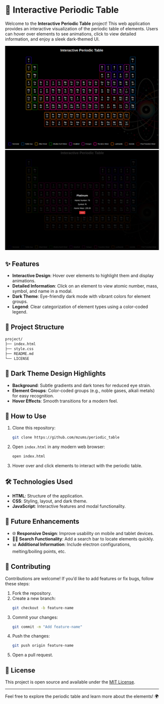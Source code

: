 # 🧪 Interactive Periodic Table

Welcome to the **Interactive Periodic Table** project! This web application provides an interactive visualization of the periodic table of elements. Users can hover over elements to see animations, click to view detailed information, and enjoy a sleek dark-themed UI.

![alt text](image-1.png)
![alt text](image-2.png)

## ✨ Features

- **Interactive Design**: Hover over elements to highlight them and display animations.
- **Detailed Information**: Click on an element to view atomic number, mass, symbol, and name in a modal.
- **Dark Theme**: Eye-friendly dark mode with vibrant colors for element groups.
- **Legend**: Clear categorization of element types using a color-coded legend.

## 📂 Project Structure

```
project/
├── index.html
├── style.css
├── README.md
└── LICENSE
```

## 🎨 Dark Theme Design Highlights

- **Background**: Subtle gradients and dark tones for reduced eye strain.
- **Element Groups**: Color-coded groups (e.g., noble gases, alkali metals) for easy recognition.
- **Hover Effects**: Smooth transitions for a modern feel.

## 🚀 How to Use

1. Clone this repository:
   ```bash
   git clone https://github.com/mzums/periodic_table
   ```

2. Open `index.html` in any modern web browser:
   ```bash
   open index.html
   ```

3. Hover over and click elements to interact with the periodic table.

## 🛠️ Technologies Used

- **HTML**: Structure of the application.
- **CSS**: Styling, layout, and dark theme.
- **JavaScript**: Interactive features and modal functionality.

## 📖 Future Enhancements

- 🌐 **Responsive Design**: Improve usability on mobile and tablet devices.
- 🧑‍💻 **Search Functionality**: Add a search bar to locate elements quickly.
- 📊 **Additional Information**: Include electron configurations, melting/boiling points, etc.

## 🎯 Contributing

Contributions are welcome! If you’d like to add features or fix bugs, follow these steps:

1. Fork the repository.
2. Create a new branch:
   ```bash
   git checkout -b feature-name
   ```
3. Commit your changes:
   ```bash
   git commit -m "Add feature-name"
   ```
4. Push the changes:
   ```bash
   git push origin feature-name
   ```
5. Open a pull request.

## 📝 License

This project is open source and available under the [MIT License](LICENSE).

---
Feel free to explore the periodic table and learn more about the elements! 🌍

